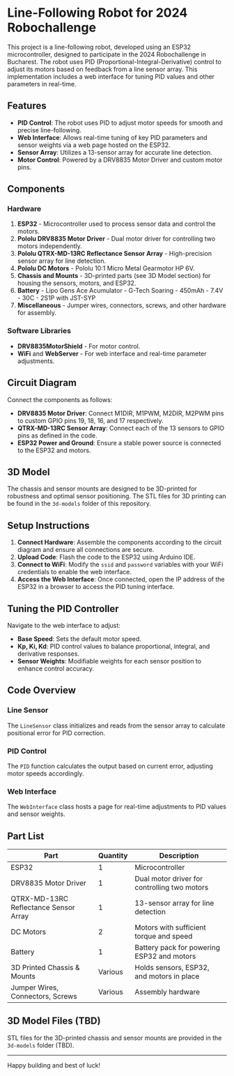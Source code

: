 # Line-Following Robot for 2024 Robochallenge

This project is a line-following robot, developed using an ESP32 microcontroller, designed to participate in the 2024 Robochallenge in Bucharest. The robot uses PID (Proportional-Integral-Derivative) control to adjust its motors based on feedback from a line sensor array. This implementation includes a web interface for tuning PID values and other parameters in real-time.

## Features

- **PID Control**: The robot uses PID to adjust motor speeds for smooth and precise line-following.
- **Web Interface**: Allows real-time tuning of key PID parameters and sensor weights via a web page hosted on the ESP32.
- **Sensor Array**: Utilizes a 13-sensor array for accurate line detection.
- **Motor Control**: Powered by a DRV8835 Motor Driver and custom motor pins.

## Components

### Hardware
1. **ESP32** - Microcontroller used to process sensor data and control the motors.
2. **Pololu DRV8835 Motor Driver** - Dual motor driver for controlling two motors independently.
3. **Pololu QTRX-MD-13RC Reflectance Sensor Array** - High-precision sensor array for line detection.
4. **Pololu DC Motors** - Pololu 10:1 Micro Metal Gearmotor HP 6V.
5. **Chassis and Mounts** - 3D-printed parts (see 3D Model section) for housing the sensors, motors, and ESP32.
6. **Battery** - Lipo Gens Ace Acumulator - G-Tech Soaring - 450mAh - 7.4V - 30C - 2S1P with JST-SYP
7. **Miscellaneous** - Jumper wires, connectors, screws, and other hardware for assembly.

### Software Libraries
- **DRV8835MotorShield** - For motor control.
- **WiFi** and **WebServer** - For web interface and real-time parameter adjustments.

## Circuit Diagram

Connect the components as follows:
- **DRV8835 Motor Driver**: Connect M1DIR, M1PWM, M2DIR, M2PWM pins to custom GPIO pins 19, 18, 16, and 17 respectively.
- **QTRX-MD-13RC Sensor Array**: Connect each of the 13 sensors to GPIO pins as defined in the code.
- **ESP32 Power and Ground**: Ensure a stable power source is connected to the ESP32 and motors.

## 3D Model

The chassis and sensor mounts are designed to be 3D-printed for robustness and optimal sensor positioning. The STL files for 3D printing can be found in the `3d-models` folder of this repository.

## Setup Instructions

1. **Connect Hardware**: Assemble the components according to the circuit diagram and ensure all connections are secure.
2. **Upload Code**: Flash the code to the ESP32 using Arduino IDE.
3. **Connect to WiFi**: Modify the `ssid` and `password` variables with your WiFi credentials to enable the web interface.
4. **Access the Web Interface**: Once connected, open the IP address of the ESP32 in a browser to access the PID tuning interface.

## Tuning the PID Controller

Navigate to the web interface to adjust:
- **Base Speed**: Sets the default motor speed.
- **Kp, Ki, Kd**: PID control values to balance proportional, integral, and derivative responses.
- **Sensor Weights**: Modifiable weights for each sensor position to enhance control accuracy.

## Code Overview

### Line Sensor

The `LineSensor` class initializes and reads from the sensor array to calculate positional error for PID correction.

### PID Control

The `PID` function calculates the output based on current error, adjusting motor speeds accordingly.

### Web Interface

The `WebInterface` class hosts a page for real-time adjustments to PID values and sensor weights.

## Part List

| Part                           | Quantity | Description |
| ------------------------------ | -------- | ----------- |
| ESP32                          | 1        | Microcontroller |
| DRV8835 Motor Driver           | 1        | Dual motor driver for controlling two motors |
| QTRX-MD-13RC Reflectance Sensor Array | 1        | 13-sensor array for line detection |
| DC Motors                      | 2        | Motors with sufficient torque and speed |
| Battery                        | 1        | Battery pack for powering ESP32 and motors |
| 3D Printed Chassis & Mounts    | Various  | Holds sensors, ESP32, and motors in place |
| Jumper Wires, Connectors, Screws | Various | Assembly hardware |

## 3D Model Files (TBD)

STL files for the 3D-printed chassis and sensor mounts are provided in the `3d-models` folder (TBD).

---

Happy building and best of luck!
